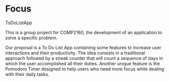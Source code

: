 # Focus

ToDoListApp

This is a group project for COMP2160, the development of an application to solve a specific problem.

Our proposal is a To Do List App containing some features to increase user interactions and their productivity. The idea consists in a traditional approach followed by a streak counter that will count a sequence of days in which the user accomplished all their duties. Another unique feature is the Pomodoro Timer designed to help users who need more focus while dealing with their daily tasks.

